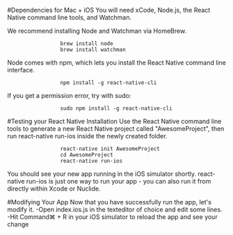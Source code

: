 #Dependencies for Mac + iOS
You will need xCode, Node.js, the React Native command line tools, and Watchman.

We recommend installing Node and Watchman via HomeBrew. 

                     brew install node
                     brew install watchman
                     
Node comes with npm, which lets you install the React Native command line interface.       

                     npm install -g react-native-cli
                     
If you get a permission error, try with sudo:                

                     sudo npm install -g react-native-cli
                     
#Testing your React Native Installation
Use the React Native command line tools to generate a new React Native project called "AwesomeProject", then run react-native 
run-ios inside the newly created folder.

                     react-native init AwesomeProject
                     cd AwesomeProject
                     react-native run-ios
                     
You should see your new app running in the iOS simulator shortly. react-native run-ios is just one way to run your app -
you can also run it from directly within Xcode or Nuclide.

#Modifying Your App
Now that you have successfully run the app, let's modify it. 
-Open index.ios.js in the texteditor of choice and edit some lines.
-Hit Command⌘ + R in your iOS simulator to reload the app and see your change
